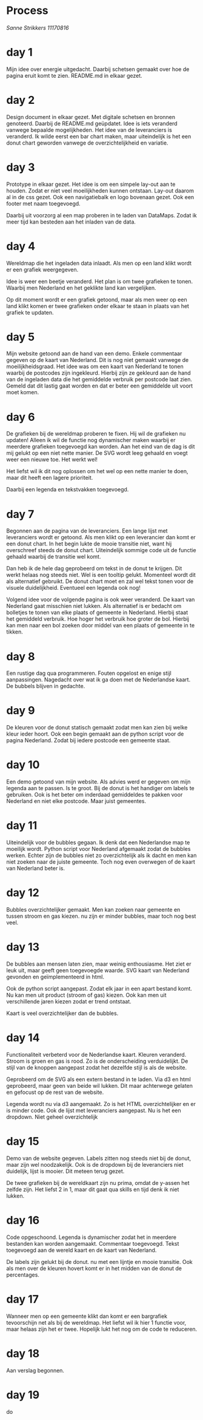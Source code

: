 # Process
###### Sanne Strikkers 11170816

# day 1
Mijn idee over energie uitgedacht. Daarbij schetsen gemaakt over hoe de pagina eruit komt te zien. README.md in elkaar gezet.

# day 2
Design document in elkaar gezet. Met digitale schetsen en bronnen genoteerd. Daarbij de README.md geüpdatet. Idee is iets veranderd vanwege bepaalde mogelijkheden. Het idee van de leveranciers is veranderd. Ik wilde eerst een bar chart maken, maar uiteindelijk is het een donut chart geworden vanwege de overzichtelijkheid en variatie.

# day 3
Prototype in elkaar gezet. Het idee is om een simpele lay-out aan te houden. Zodat er niet veel moeilijkheden kunnen ontstaan. Lay-out daarom al in de css gezet. Ook een navigatiebalk en logo bovenaan gezet. Ook een footer met naam toegevoegd. 

Daarbij uit voorzorg al een map proberen in te laden van DataMaps. Zodat ik meer tijd kan besteden aan het inladen van de data.

# day 4
Wereldmap die het ingeladen data inlaadt. Als men op een land klikt wordt er een grafiek weergegeven.

Idee is weer een beetje veranderd. Het plan is om twee grafieken te tonen. Waarbij men Nederland en het geklikte land kan vergelijken.

Op dit moment wordt er een grafiek getoond, maar als men weer op een land klikt komen er twee grafieken onder elkaar te staan in plaats van het grafiek te updaten.

# day 5
Mijn website getoond aan de hand van een demo. Enkele commentaar gegeven op de kaart van Nederland. Dit is nog niet gemaakt vanwege de moeilijkheidsgraad. Het idee was om een kaart van Nederland te tonen waarbij de postcodes zijn ingekleurd. Hierbij zijn ze gekleurd aan de hand van de ingeladen data die het gemiddelde verbruik per postcode laat zien. Gemeld dat dit lastig gaat worden en dat er beter een gemiddelde uit voort moet komen.

# day 6
De grafieken bij de wereldmap proberen te fixen. Hij wil de grafieken nu updaten! Alleen ik wil de functie nog dynamischer maken waarbij er meerdere grafieken toegevoegd kan worden. Aan het eind van de dag is dit mij gelukt op een niet nette manier. De SVG wordt leeg gehaald en voegt weer een nieuwe toe. Het werkt wel!

Het liefst wil ik dit nog oplossen om het wel op een nette manier te doen, maar dit heeft een lagere prioriteit.

Daarbij een legenda en tekstvakken toegevoegd.

# day 7
Begonnen aan de pagina van de leveranciers. Een lange lijst met leveranciers wordt er getoond. Als men klikt op een leverancier dan komt er een donut chart. In het begin lukte de mooie transitie niet, want hij overschreef steeds de donut chart. Uiteindelijk sommige code uit de functie gehaald waarbij de transitie wel komt.

Dan heb ik de hele dag geprobeerd om tekst in de donut te krijgen. Dit werkt helaas nog steeds niet. Wel is een tooltip gelukt. Momenteel wordt dit als alternatief gebruikt. De donut chart moet en zal wel tekst tonen voor de visuele duidelijkheid. Eventueel een legenda ook nog!

Volgend idee voor de volgende pagina is ook weer veranderd. De kaart van Nederland gaat misschien niet lukken. Als alternatief is er bedacht om bolletjes te tonen van elke plaats of gemeente in Nederland. Hierbij staat het gemiddeld verbruik. Hoe hoger het verbruik hoe groter de bol. Hierbij kan men naar een bol zoeken door middel van een plaats of gemeente in te tikken.

# day 8
Een rustige dag qua programmeren. Fouten opgelost en enige stijl aanpassingen. Nagedacht over wat ik ga doen met de Nederlandse kaart. De bubbels blijven in gedachte.

# day 9
De kleuren voor de donut statisch gemaakt zodat men kan zien bij welke kleur ieder hoort.
Ook een begin gemaakt aan de python script voor de pagina Nederland. Zodat bij iedere postcode een gemeente staat.

# day 10
Een demo getoond van mijn website. Als advies werd er gegeven om mijn legenda aan te passen. Is te groot. Bij de donut is het handiger om labels te gebruiken. Ook is het beter om inderdaad gemiddeldes te pakken voor Nederland en niet elke postcode. Maar juist gemeentes.

# day 11
Uiteindelijk voor de bubbles gegaan. Ik denk dat een Nederlandse map te moeilijk wordt. Python script voor Nederland afgemaakt zodat de bubbles werken. Echter zijn de bubbles niet zo overzichtelijk als ik dacht en men kan niet zoeken naar de juiste gemeente. Toch nog even overwegen of de kaart van Nederland beter is.

# day 12
Bubbles overzichtelijker gemaakt. Men kan zoeken naar gemeente en tussen stroom en gas kiezen. nu zijn er minder bubbles, maar toch nog best veel.

# day 13
De bubbles aan mensen laten zien, maar weinig enthousiasme. Het ziet er leuk uit, maar geeft geen toegevoegde waarde. SVG kaart van Nederland gevonden en geïmplementeerd in html. 

Ook de python script aangepast. Zodat elk jaar in een apart bestand komt. Nu kan men uit product (stroom of gas) kiezen. Ook kan men uit verschillende jaren kiezen zodat er trend ontstaat.

Kaart is veel overzichtelijker dan de bubbles.

# day 14
Functionaliteit verbeterd voor de Nederlandse kaart. Kleuren veranderd. Stroom is groen en gas is rood. Zo is de onderscheiding verduidelijkt. De stijl van de knoppen aangepast zodat het dezelfde stijl is als de website.

Geprobeerd om de SVG als een extern bestand in te laden. Via d3 en html geprobeerd, maar geen van beide wil lukken. Dit maar achterwege gelaten en gefocust op de rest van de website.

Legenda wordt nu via d3 aangemaakt. Zo is het HTML overzichtelijker en er is minder code. Ook de lijst met leveranciers aangepast. Nu is het een dropdown. Niet geheel overzichtelijk

# day 15
Demo van de website gegeven. Labels zitten nog steeds niet bij de donut, maar zijn wel noodzakelijk. Ook is de dropdown bij de leveranciers niet duidelijk, lijst is mooier. Dit meteen terug gezet.

De twee grafieken bij de wereldkaart zijn nu prima, omdat de y-assen het zelfde zijn. Het liefst 2 in 1, maar dit gaat qua skills en tijd denk ik niet lukken.

# day 16
Code opgeschoond. Legenda is dynamischer zodat het in meerdere bestanden kan worden aangemaakt. Commentaar toegevoegd. Tekst toegevoegd aan de wereld kaart en de kaart van Nederland.

De labels zijn gelukt bij de donut. nu met een lijntje en mooie transitie. Ook als men over de kleuren hovert komt er in het midden van de donut de percentages.

# day 17
Wanneer men op een gemeente klikt dan komt er een bargrafiek tevoorschijn net als bij de wereldmap. Het liefst wil ik hier 1 functie voor, maar helaas zijn het er twee. Hopelijk lukt het nog om de code te reduceren.

# day 18
Aan verslag begonnen.

# day 19
do